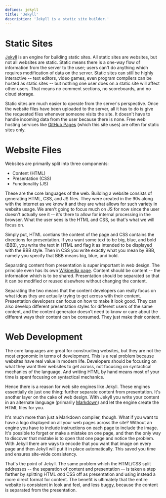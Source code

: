 ```yaml
---
defines: jekyll
title: 'Jekyll'
description: 'Jekyll is a static site builder.'
---
```


# Static Sites

[Jekyll](https://jekyllrb.com/) is an engine for building static sites. All static sites are websites, but not all websites are static. Static means there is a one-way flow of information from the server to the user; users can't do anything which requires modification of data on the server. Static sites can still be highly interactive -- text editors, video games, even program compilers can be hosted as static sites -- but nothing one user does on a static site will affect other users. That means no comment sections, no scoreboards, and no cloud storage.

Static sites are much easier to operate from the server's perspective. Once the website files have been uploaded to the server, all it has to do is give the requested files whenever someone visits the site. It doesn't have to handle incoming data from the user because there is none. Free web hosting services like [GitHub Pages](https://pages.github.com/) (which this site uses) are often for static sites only.

# Website Files

Websites are primarily split into three components:

 - Content (HTML)
 - Presentation (CSS)
 - Functionality (JS)

These are the core languages of the web. Building a website consists of generating HTML, CSS, and JS files. They were created in the 90s along with the internet as we know it and they are what allows for such variety in website usage. We aren't going to focus much on JS for now since the user doesn't actually see it -- it's there to allow for internal processing in the browser. What the user sees is the HTML and CSS, so that's what we will focus on.

Simply put, HTML contians the content of the page and CSS contains the directions for presentation. If you want some text to be big, blue, and bold (BBB), you write the text in HTML and flag it as intended to be displayed with the BBB style. Then in CSS you write exactly what you mean by BBB, namely you specify that BBB means big, blue, and bold.

Separating content from presentation is super important in web design. The principle even has its own [Wikipedia page](https://en.wikipedia.org/wiki/Separation_of_content_and_presentation). Content should be content -- the information which is to be shared. Presentation should be separated so that it can be modified or reused elsewhere without changing the content.

Separating the two means that the content developers can really focus on what ideas they are actually trying to get across with their content. Presentation developers can focus on how to make it look good. They can also develop different presentation styles for different users of the same content, and the content generator doesn't need to know or care about the different ways their content can be consumed. They just make their content.

# Web Development

The core languages are great for constructing websites, but they are not the most ergonomic in terms of development. This is a real problem because websites have real value in modern life. Developers should be focusing on what they want their websites to get across, not focusing on syntactical mechanics of the language. And writing HTML by hand means most of your time is spent focusing on syntactical mechanics.

Hence there is a reason for web site engines like Jekyll. These engines essentially do just one thing: further separate content from presentation. It's another layer on the cake of web design. With Jekyll you write your content in an alternate language (primarily [Markdown](https://www.markdownguide.org/)) and let the engine create the HTML files for you.

It's much more than just a Markdown compiler, though. What if you want to have a logo displayed on all your web pages across the site? Without an engine you have to include instructions on each page to include the image. It's possible to forget or make a mistake on one page, and then the only way to discover that mistake is to open that one page and notice the problem. With Jekyll there are ways to encode that you want that image on every page and then Jekyll will put it in place automatically. This saved you time and ensures site-wide consistency.

That's the point of Jekyll. The same problem which the HTML/CSS split addresses -- the separation of content and presentation -- is taken a step farther by splitting HTML *and* CSS off as presentation and using instead a more direct format for content. The benefit is ultimately that the entire website is consistent in look and feel, and less buggy, because the content is separated from the presentation.